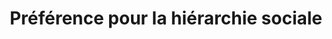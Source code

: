 ---
title: "Préférence pour la hiérarchie sociale"
slug: "preference-pour-la-hierarchie-sociale"
definition: |
  Disposition psychologique (Social Dominance Orientation, SDO) caractérisant les individus qui valorisent les relations sociales hiérarchiques et souhaitent maintenir la domination de certains groupes sur d’autres.
historicalContext: |
  Concept introduit dans les années 1990 par Sidanius et Pratto, utilisé pour analyser l’adhésion à des systèmes inégalitaires, le racisme et l’autoritarisme. Jardina l’utilise pour expliquer la prédisposition de certains Blancs à s’identifier fortement à leur groupe racial dominant.
books:
  - white-identity-politics
---
